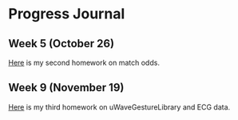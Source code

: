 # Progress Journal

## Week 5 (October 26)

[Here](files/Homework2.html) is my second homework on match odds.

## Week 9 (November 19)

[Here](files/Homework3.html) is my third homework on uWaveGestureLibrary and ECG data. 